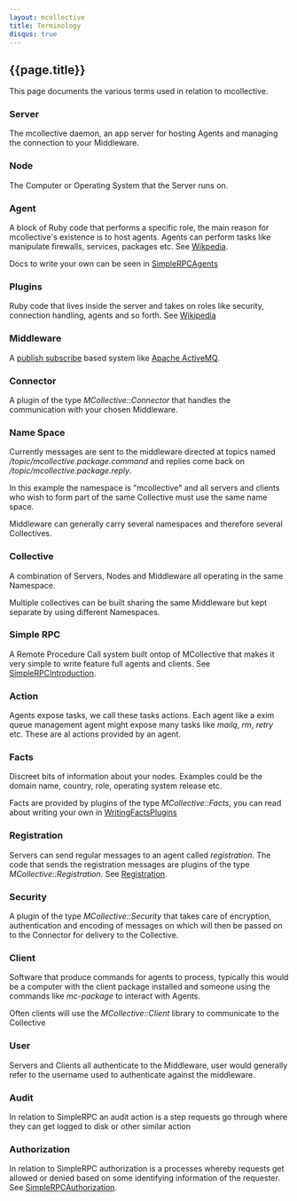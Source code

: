 ```yaml
---
layout: mcollective
title: Terminology
disqus: true
---
```

[Software_agent]: http://en.wikipedia.org/wiki/Software_agent
[Plugin]: http://en.wikipedia.org/wiki/Plugin
[Publish_subscribe]: http://en.wikipedia.org/wiki/Publish_subscribe
[Apache ActiveMQ]: http://activemq.apache.org/
[SimpleRPCAgents]: /simplerpc/agents.html
[SimpleRPCIntroduction]: /simplerpc/
[WritingFactsPlugins]: /reference/plugins/facts.html
[Registration]: /reference/plugins/registration.html
[SimpleRPCAuthorization]: /simplerpc/authorization.html

## {{page.title}}
This page documents the various terms used in relation to mcollective.

### Server
The mcollective daemon, an app server for hosting Agents and managing 
the connection to your Middleware.

### Node
The Computer or Operating System that the Server runs on.

### Agent
A block of Ruby code that performs a specific role, the main reason for 
mcollective's existence is to host agents.  Agents can perform tasks like 
manipulate firewalls, services, packages etc. See [Wikpedia][Software_agent].

Docs to write your own can be seen in [SimpleRPCAgents]

### Plugins
Ruby code that lives inside the server and takes on roles like security, connection 
handling, agents and so forth.  See [Wikipedia][Plugin]

### Middleware
A [publish subscribe][Publish_subscribe] based system like [Apache ActiveMQ].

### Connector
A plugin of the type *MCollective::Connector* that handles the communication with your chosen Middleware.

### Name Space
Currently messages are sent to the middleware directed at topics named */topic/mcollective.package.command* 
and replies come back on */topic/mcollective.package.reply*.

In this example the namespace is "mcollective" and all servers and clients who wish to form part of the same 
Collective must use the same name space. 

Middleware can generally carry several namespaces and therefore several Collectives.

### Collective
A combination of Servers, Nodes and Middleware all operating in the same Namespace.

Multiple collectives can be built sharing the same Middleware but kept separate by using different Namespaces.

### Simple RPC
A Remote Procedure Call system built ontop of MCollective that makes it very simple to write feature 
full agents and clients.  See [SimpleRPCIntroduction].

### Action
Agents expose tasks, we call these tasks actions.  Each agent like a exim queue management agent might 
expose many tasks like *mailq*, *rm*, *retry* etc.  These are al actions provided by an agent.

### Facts
Discreet bits of information about your nodes. Examples could be the domain name, country, 
role, operating system release etc.

Facts are provided by plugins of the type *MCollective::Facts*, you can read about writing 
your own in [WritingFactsPlugins]

### Registration
Servers can send regular messages to an agent called *registration*.  The code that sends the 
registration messages are plugins of the type *MCollective::Registration*.  See [Registration].

### Security
A plugin of the type *MCollective::Security* that takes care of encryption, authentication 
and encoding of messages on which will then be passed on to the Connector for delivery to the Collective.

### Client
Software that produce commands for agents to process, typically this would be a computer with 
the client package installed and someone using the commands like *mc-package* to interact with Agents.

Often clients will use the *MCollective::Client* library to communicate to the Collective

### User
Servers and Clients all authenticate to the Middleware, user would generally refer to the username 
used to authenticate against the middleware.

### Audit
In relation to SimpleRPC an audit action is a step requests go through where they can get 
logged to disk or other similar action

### Authorization
In relation to SimpleRPC authorization is a processes whereby requests get allowed or denied 
based on some identifying information of the requester.  See [SimpleRPCAuthorization].
